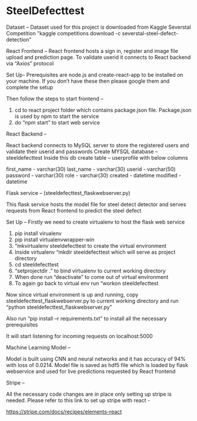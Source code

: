 # SteelDefecttest
Dataset –
Dataset used for this project is downloaded from Kaggle Severstal Competition "kaggle competitions download -c severstal-steel-defect-detection"

React Frontend –
React frontend hosts a sign in, register and image file upload and prediction page. To validate userid it connects to React backend via “Axios” protocol

Set Up-
Prerequisites are node.js and create-react-app to be installed on your machine. If you don’t have these then please google them and complete the setup

Then follow the steps to start frontend –
1)	cd to react project folder which contains package.json file. Package.json is used by npm to start the service
2)	do “npm start” to start web service


React Backend –

React backend connects to MySQL server to store the registered users and validate their userid and passwords
Create MYSQL database – steeldefecttest
Inside this db create table – userprofile with below columns

 first_name - varchar(30)
 last_name - varchar(30)
 userid - varchar(50)
 password - varchar(30)
 role - varchar(30)
 created - datetime
 modified - datetime


Flask service – (steeldefecttest_flaskwebserver.py)

This flask service hosts the model file for steel detect detector and serves requests from React frontend to predict the steel defect

Set Up –
Firstly we need to create virtualenv to host the flask web service
1)	pip install virualenv
2)	pip install virtualenvwrapper-win
3)	“mkvirtualenv steeldefecttest to create the virtual environment
4)	Inside virtualenv “mkdir steeldefecttest which will serve as project directory
5)	cd steeldefecttest
6)	“setprojectdir .” to bind virtualenv to current working directory
7)	When done run “deactivate” to come out of virtual environment
8)	To again go back to virtual env run “workon steeldefecttest

Now since virtual environment is up and running, copy steeldefecttest_flaskwebserver.py to current working directory and run “python steeldefecttest_flaskwebserver.py”

Also run “pip install –r requirements.txt” to install all the necessary prerequisites

It will start listening for incoming requests on localhost:5000

Machine Learning Model –

Model is built using CNN and neural networks and it has accuracy of 94% with loss of 0.0214. Model file is saved as hdf5 file which is loaded by flask webservice and used for live predictions requested by React frontend


Stripe –

All the necessary code changes are in place only setting up stripe is needed. Please refer to this link to set up stripe with react -

https://stripe.com/docs/recipes/elements-react
